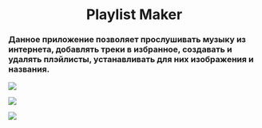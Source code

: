 <h1 align="center">Playlist Maker</h1>
<h3 align="left">Данное приложение позволяет прослушивать музыку из интернета, добавлять треки в избранное, создавать и удалять плэйлисты, устанавливать для них изображения и названия. </h3>
<p align="left"> <a target="_blank" rel="noreferrer"> <img src="https://github.com/Usynin1994/PlaylistMaker/assets/116381848/9920e1de-c840-4b83-a547-592a3cf47983" /> </a> </p>
<p align="left"> <a target="_blank" rel="noreferrer"> <img src="https://github.com/Usynin1994/PlaylistMaker/assets/116381848/5a8d57b8-4e86-4baa-a72c-510ac78d7c76" /> </a> </p>
<p align="left"> <a target="_blank" rel="noreferrer"> <img src="https://github.com/Usynin1994/PlaylistMaker/assets/116381848/a428327b-f6ec-4efb-8205-18d15dcb6306" /> </a> </p>
